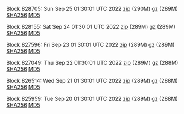 Block 828705: Sun Sep 25 01:30:01 UTC 2022 [zip](https://files.01coin.io/mainnet/2022-09-25/bootstrap.dat.zip) (290M) [gz](https://files.01coin.io/mainnet/2022-09-25/bootstrap.dat.tar.gz) (289M) [SHA256](https://files.01coin.io/mainnet/2022-09-25/sha256.txt) [MD5](https://files.01coin.io/mainnet/2022-09-25/md5.txt)

Block 828155: Sat Sep 24 01:30:01 UTC 2022 [zip](https://files.01coin.io/mainnet/2022-09-24/bootstrap.dat.zip) (289M) [gz](https://files.01coin.io/mainnet/2022-09-24/bootstrap.dat.tar.gz) (289M) [SHA256](https://files.01coin.io/mainnet/2022-09-24/sha256.txt) [MD5](https://files.01coin.io/mainnet/2022-09-24/md5.txt)

Block 827596: Fri Sep 23 01:30:01 UTC 2022 [zip](https://files.01coin.io/mainnet/2022-09-23/bootstrap.dat.zip) (289M) [gz](https://files.01coin.io/mainnet/2022-09-23/bootstrap.dat.tar.gz) (289M) [SHA256](https://files.01coin.io/mainnet/2022-09-23/sha256.txt) [MD5](https://files.01coin.io/mainnet/2022-09-23/md5.txt)

Block 827049: Thu Sep 22 01:30:01 UTC 2022 [zip](https://files.01coin.io/mainnet/2022-09-22/bootstrap.dat.zip) (289M) [gz](https://files.01coin.io/mainnet/2022-09-22/bootstrap.dat.tar.gz) (288M) [SHA256](https://files.01coin.io/mainnet/2022-09-22/sha256.txt) [MD5](https://files.01coin.io/mainnet/2022-09-22/md5.txt)

Block 826514: Wed Sep 21 01:30:01 UTC 2022 [zip](https://files.01coin.io/mainnet/2022-09-21/bootstrap.dat.zip) (289M) [gz](https://files.01coin.io/mainnet/2022-09-21/bootstrap.dat.tar.gz) (288M) [SHA256](https://files.01coin.io/mainnet/2022-09-21/sha256.txt) [MD5](https://files.01coin.io/mainnet/2022-09-21/md5.txt)

Block 825959: Tue Sep 20 01:30:01 UTC 2022 [zip](https://files.01coin.io/mainnet/2022-09-20/bootstrap.dat.zip) (289M) [gz](https://files.01coin.io/mainnet/2022-09-20/bootstrap.dat.tar.gz) (288M) [SHA256](https://files.01coin.io/mainnet/2022-09-20/sha256.txt) [MD5](https://files.01coin.io/mainnet/2022-09-20/md5.txt)
